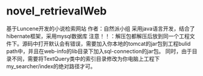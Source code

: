 # novel_retrievalWeb
基于Luncene开发的小说检索网站
作者：自然派小组
采用java语言开发，结合了hibernate框架，采用mysql数据库
注意！！：解压包都解压后放到同一个工程文件下。源码中打开默认会有错误，需要加入你本地的tomcat的jar包到工程bulid path中，并且在web-info的lib目录下加入sql-connection的jar包。
同时，由于目录不同，需要将TextQuery类中的索引目录修改为你电脑上工程下my_searcher/index的绝对路径才可。
